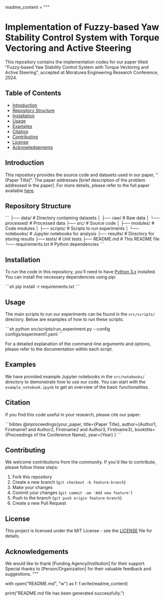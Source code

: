 readme_content = """
# Implementation of Fuzzy-based Yaw Stability Control System with Torque Vectoring and Active Steering
This repository contains the implementation codes for our paper titled "Fuzzy-based Yaw Stability Control System with Torque Vectoring and Active Steering", accepted at Moratuwa Engineering Research Conference, 2024.

## Table of Contents

- [Introduction](#introduction)
- [Repository Structure](#repository-structure)
- [Installation](#installation)
- [Usage](#usage)
- [Examples](#examples)
- [Citation](#citation)
- [Contributing](#contributing)
- [License](#license)
- [Acknowledgements](#acknowledgements)

## Introduction

This repository provides the source code and datasets used in our paper, "[Paper Title]". The paper addresses [brief description of the problem addressed in the paper]. For more details, please refer to the full paper available [here](link_to_paper).

## Repository Structure

\`\`\`
├── data/                   # Directory containing datasets
│   ├── raw/                # Raw data
│   └── processed/          # Processed data
├── src/                    # Source code
│   ├── modules/            # Code modules
│   ├── scripts/            # Scripts to run experiments
│   └── notebooks/          # Jupyter notebooks for analysis
├── results/                # Directory for storing results
├── tests/                  # Unit tests
├── README.md               # This README file
└── requirements.txt        # Python dependencies
\`\`\`

## Installation

To run the code in this repository, you'll need to have [Python 3.x](https://www.python.org/downloads/) installed. You can install the necessary dependencies using pip:

\`\`\`sh
pip install -r requirements.txt
\`\`\`

## Usage

The main scripts to run our experiments can be found in the `src/scripts/` directory. Below are examples of how to run these scripts:

\`\`\`sh
python src/scripts/run_experiment.py --config configs/experiment1.yaml
\`\`\`

For a detailed explanation of the command-line arguments and options, please refer to the documentation within each script.

## Examples

We have provided example Jupyter notebooks in the `src/notebooks/` directory to demonstrate how to use our code. You can start with the `example_notebook.ipynb` to get an overview of the basic functionalities.

## Citation

If you find this code useful in your research, please cite our paper:

\`\`\`bibtex
@inproceedings{your_paper,
  title={Paper Title},
  author={Author1, Firstname1 and Author2, Firstname2 and Author3, Firstname3},
  booktitle={Proceedings of the Conference Name},
  year={Year}
}
\`\`\`

## Contributing

We welcome contributions from the community. If you'd like to contribute, please follow these steps:

1. Fork this repository
2. Create a new branch (`git checkout -b feature-branch`)
3. Make your changes
4. Commit your changes (`git commit -am 'Add new feature'`)
5. Push to the branch (`git push origin feature-branch`)
6. Create a new Pull Request

## License

This project is licensed under the MIT License - see the [LICENSE](LICENSE) file for details.

## Acknowledgements

We would like to thank [Funding Agency/Institution] for their support. Special thanks to [Person/Organization] for their valuable feedback and suggestions.
"""

with open("README.md", "w") as f:
    f.write(readme_content)

print("README.md file has been generated successfully.")
